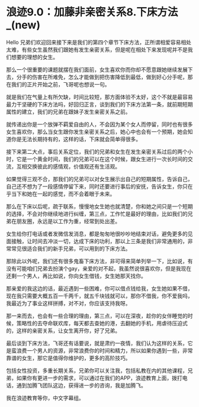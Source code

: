# 浪迹9.0：加藤非亲密关系8.下床方法_(new)

Hello 兄弟们欢迎回来接下来是我们的第四个章节下床方法，正所谓相爱容易相处太难，有些女生虽然我们跟她有发生亲密关系，但是呢在相处下来发现呢并不是我们想要的理想的女生。

那么一个很重要的课题就摆在我们面前，女生喜欢你而你却不愿意跟她继续发展下去，分手的伤害在所难免，怎么才能做到把伤害降低到最低，做到好心分手呢，那在我们的正片开始之前，飞哥呢也想说一句。

就是我们在气量上有所欠缺，时间比较短，那方面体验不太好，这个不就是最容易最力干坚硬的下床方法吗，好回归正言，谈到我们的下床方法第一条，就前期短期属性的建立，我们的兄弟在跟妹子发生亲密关系之前。

就传递出你是一个放弹不羁爱自由的人，不会因为某个女人而停留，同时也有很多女生喜欢你，那么当女生跟你发生亲密关系之后，她心中也会有一个预期，她会知道你是无法长期持有的，这样的话，下床就会简单得很多。

接下来第二大点，事后关系定位，我们的兄弟和女生在发生亲密关系过后的两个小时，它是一个黄金时间，我们的兄弟可以在这个时候，跟女生进行一次长时间的交流，互相交换彼此的感情观，价值观还有生活观。

如果觉得三观不合，那我们的兄弟可以对女生展示出自己的短期属性，告诉自己，自己还不想为了一段感情停留下来，同时还要进行事后的安抚，告诉女生，你只在乎当下和她在一起的感觉，而不会着眼于未来。

那么在下床以后呢，疏于联系，慢慢地女生她也就清楚，你和她之间只是一个短期的选择，不会对你继续地进行纠缠，第三点，工作忙是最好的理由，比如我们的兄弟在朋友圈，永远是以工作为重，经常到处出差。

女生给你打电话或者发微信发消息，都是匆匆地很吵吵地结束对话，避免更多的见面接触，让时间去冲淡一切，达成下床的功利，那以上三条是我们非常通用的，非常常见很适合我们的新手兄弟，可以用到的下床方法。

那除此以外呢，我们还有很多鬼畜下床方法，非可得来简单列举一下，比如说，有没有可能咱们兄弟去扮演个gay，亲爱的对不起，我虽然说很喜欢你，但是我现在还剩一个男人，再比如说，你向女生借钱，女生她那天找你。

那亲爱的我这边的话，最近遇到一些困难，你可以借点钱给我，女生她如果不借，现在我只需要大概五百一千两千，就五千块钱就可以，那你不借我，你不爱我吗，我最近为了事业这样拼搏，对不对，你应该支持我呀。

那一来而去，也会有一些合理的理由，第三点，可以在深夜，趁你的女伴睡觉的时候，策略性的去夺命联欢库，每天都去查她的港，去翻她的手机，用虐待压迫式的，这样的亲密关系，让女生离开你，好了兄弟。

最后谈到下床方法，飞哥还有话要说，就是肃约一夜情，我们认为这样的关系，它是蛮浪费一个男人的资源，非常浪费你的时间和精力，所以如果你遇到一些，非常靠谱的女生，那它是值得你维护的，更多的高阶技巧。

包括女性投资，多重长期关系，兄弟你可以关注我，包括私教在内的其他课程，兄弟，如果你有更进一步的需求，可以通过在我们的APP，浪迹教育上面，拨打电话，通到加腾飞团队这边，获得进一步的咨询，我是加腾飞。

我在浪迹教育等你，中文字幕组。